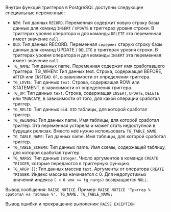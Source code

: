 Внутри функций триггеров в PostgreSQL доступны следующие специальные переменные:

* `NEW`: Тип данных `RECORD`. Переменная содержит новую строку базы данных для команд `INSERT` / `UPDATE` в триггерах уровня строки. В триггерах уровня оператора и для команды `DELETE` эта переменная имеет значение `null`.
* `OLD`: Тип данных RECORD. Переменная `содержит` старую строку базы данных для команд UPDATE / `DELETE` в триггерах уровня строки. В триггерах уровня оператора и для команды `INSERT` эта переменная имеет значение `null`.
* `TG_NAME`: Тип данных name. Переменная содержит имя сработавшего триггера.
TG_WHEN: Тип данных text. Строка, содержащая BEFORE, `AFTER` или `INSTEAD OF`, в зависимости от определения триггера.
* `TG_LEVEL`: Тип данных `text`. Строка, содержащая ROW или STATEMENT, в зависимости от определения триггера.
* `TG_OP`: Тип данных `text`. Строка, содержащая `INSERT`, `UPDATE`, `DELETE` или `TRUNCATE`, в зависимости от того, для какой операции сработал триггер.
* `TG_RELID`: Тип данных `oid`. `OID` таблицы, для которой сработал триггер.
* `TG_RELNAME`: Тип данных name. Имя таблицы, для которой сработал триггер. Эта переменная устарела и может стать недоступной в будущих релизах. Вместо неё нужно использовать `TG_TABLE_NAME`.
* `TG_TABLE_NAME`: Тип данных name. Имя таблицы, для которой сработал триггер.
* `TG_TABLE_SCHEMA`: Тип данных name. Имя схемы, содержащей таблицу, для которой сработал триггер.
* `TG_NARGS`: Тип данных `integer`. Число аргументов в команде `CREATE TRIGGER`, которые передаются в триггерную функцию.
* `TG_ARGV []`: Тип данных массив `text`. Аргументы от оператора `CREATE TRIGGER`. Индекс массива начинается с 0. Для недопустимых значений индекса `( < 0 или >= tg_nargs)` возвращается `NULL`.

Вывод сообщения: `RAISE NOTICE`. Пример: `RAISE NOTICE 'Триггер % сработал на таблице %', TG_NAME, TG_TABLE_NAME;`

Вывод ошибки и прекращение выполения: `RAISE EXCEPTION`